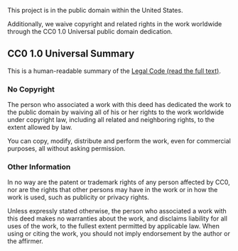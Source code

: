 This project is in the public domain within the United States.

Additionally, we waive copyright and related rights in the work worldwide through the CC0 1.0 Universal public domain dedication.

## CC0 1.0 Universal Summary

This is a human-readable summary of the [Legal Code (read the full text)](https://creativecommons.org/publicdomain/zero/1.0/legalcode).

### No Copyright

The person who associated a work with this deed has dedicated the work to the public domain by waiving all of his or her rights to the work worldwide under copyright law, including all related and neighboring rights, to the extent allowed by law.

You can copy, modify, distribute and perform the work, even for commercial purposes, all without asking permission.

### Other Information

In no way are the patent or trademark rights of any person affected by CC0, nor are the rights that other persons may have in the work or in how the work is used, such as publicity or privacy rights.

Unless expressly stated otherwise, the person who associated a work with this deed makes no warranties about the work, and disclaims liability for all uses of the work, to the fullest extent permitted by applicable law. When using or citing the work, you should not imply endorsement by the author or the affirmer.
